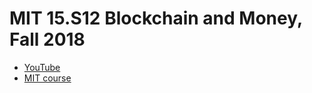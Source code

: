 # MIT 15.S12 Blockchain and Money, Fall 2018
- [YouTube](https://www.youtube.com/watch?v=EH6vE97qIP4&list=PLUl4u3cNGP63UUkfL0onkxF6MYgVa04Fn)
- [MIT course](https://ocw.mit.edu/courses/sloan-school-of-management/15-s12-blockchain-and-money-fall-2018/)